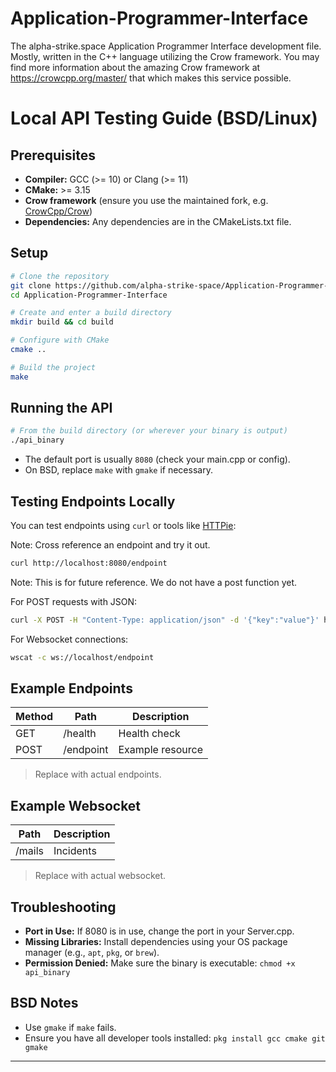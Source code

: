 # Application-Programmer-Interface
The alpha-strike.space Application Programmer Interface development file. Mostly, written in the C++ language utilizing the Crow framework. You may find more information about the amazing Crow framework at https://crowcpp.org/master/ that which makes this service possible. 

# Local API Testing Guide (BSD/Linux)

## Prerequisites

- **Compiler:** GCC (>= 10) or Clang (>= 11)
- **CMake:** >= 3.15
- **Crow framework** (ensure you use the maintained fork, e.g. [CrowCpp/Crow](https://github.com/CrowCpp/Crow))
- **Dependencies:** Any dependencies are in the CMakeLists.txt file.

## Setup

```sh
# Clone the repository
git clone https://github.com/alpha-strike-space/Application-Programmer-Interface.git
cd Application-Programmer-Interface

# Create and enter a build directory
mkdir build && cd build

# Configure with CMake
cmake ..

# Build the project
make
```

## Running the API

```sh
# From the build directory (or wherever your binary is output)
./api_binary
```

- The default port is usually `8080` (check your main.cpp or config).
- On BSD, replace `make` with `gmake` if necessary.

## Testing Endpoints Locally

You can test endpoints using `curl` or tools like [HTTPie](https://httpie.io/):

Note: Cross reference an endpoint and try it out.

```sh
curl http://localhost:8080/endpoint
```

Note: This is for future reference. We do not have a post function yet.

For POST requests with JSON:
```sh
curl -X POST -H "Content-Type: application/json" -d '{"key":"value"}' http://localhost:8080/endpoint
```

For Websocket connections:
```sh
wscat -c ws://localhost/endpoint
```

## Example Endpoints

| Method | Path                | Description        |
|--------|---------------------|--------------------|
| GET    | /health             | Health check       |
| POST   | /endpoint           | Example resource   |

> Replace with actual endpoints.

## Example Websocket

| Path                | Description        |
|---------------------|--------------------|
| /mails              | Incidents          |

> Replace with actual websocket.

## Troubleshooting

- **Port in Use:** If 8080 is in use, change the port in your Server.cpp.
- **Missing Libraries:** Install dependencies using your OS package manager (e.g., `apt`, `pkg`, or `brew`).
- **Permission Denied:** Make sure the binary is executable: `chmod +x api_binary`

## BSD Notes

- Use `gmake` if `make` fails.
- Ensure you have all developer tools installed: `pkg install gcc cmake git gmake`

---
